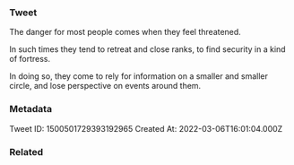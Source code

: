 ### Tweet
The danger for most people comes when they feel threatened.

In such times they tend to retreat and close ranks, to find security in a kind of fortress.

In doing so, they come to rely for information on a smaller and smaller circle, and lose perspective on events around them.

### Metadata
Tweet ID: 1500501729393192965
Created At: 2022-03-06T16:01:04.000Z

### Related

